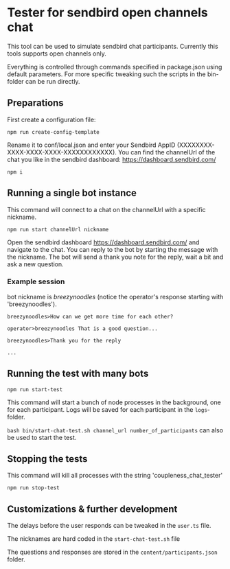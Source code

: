 # Tester for sendbird open channels chat

This tool can be used to simulate sendbird chat participants. Currently this tools supports open channels only. 

Everything is controlled through commands specified in package.json using default parameters. For more specific tweaking such the scripts in the bin-folder can be run directly. 

## Preparations

First create a configuration file:

`npm run create-config-template`

Rename it to conf/local.json and enter your Sendbird AppID (XXXXXXXX-XXXX-XXXX-XXXX-XXXXXXXXXXXX). You can find the channelUrl of the chat you like in the sendbird dashboard: https://dashboard.sendbird.com/ 

`npm i`

## Running a single bot instance

This command will connect to a chat on the channelUrl with a specific nickname. 

`npm run start channelUrl nickname`

Open the sendbird dashboard https://dashboard.sendbird.com/ and navigate to the chat. You can reply to the bot by starting the message with the nickname. The bot will send a thank you note for the reply, wait a bit and ask a new question. 

### Example session

bot nickname is *breezynoodles* (notice the operator's response starting with 'breezynoodles').

`breezynoodles>How can we get more time for each other?`

`operator>breezynoodles That is a good question...`

`breezynoodles>Thank you for the reply`

`...`

## Running the test with many bots

`npm run start-test`

This command will start a bunch of node processes in the background, one for each participant. Logs will be saved for each participant in the `logs`-folder. 

`bash bin/start-chat-test.sh channel_url number_of_participants` can also be used to start the test.

## Stopping the tests

This command will kill all processes with the string 'coupleness_chat_tester'

`npm run stop-test`

## Customizations & further development

The delays before the user responds can be tweaked in the `user.ts` file. 

The nicknames are hard coded in the `start-chat-test.sh` file

The questions and responses are stored in the `content/participants.json` folder.